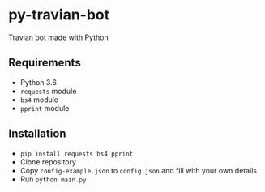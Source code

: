 # py-travian-bot
Travian bot made with Python


## Requirements

* Python 3.6
* `requests` module
* `bs4` module
* `pprint` module


## Installation

* `pip install requests bs4 pprint`
* Clone repository
* Copy `config-example.json` to `config.json` and fill with your own details
* Run `python main.py`
